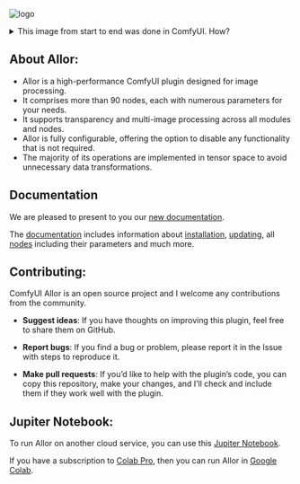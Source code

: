 ![logo](resources/logo.png)

<details>
  <summary>This image from start to end was done in ComfyUI. How?</summary>

1. Install plugin.
2. Load fonts [Overlock SC](https://fonts.google.com/specimen/Overlock+SC) and [Merienda](https://fonts.google.com/specimen/Merienda).
3. Put `OverlockSC-Regular.ttf` and `Merienda-Regular.ttf` in to `fonts` folder.
4. Load [RealESRNet_x4plus.pth](https://github.com/xinntao/Real-ESRGAN/releases/download/v0.1.1/RealESRNet_x4plus.pth) and put in to `models/upscale` folder.
5. Load [AOM3A1B_orangemixs.safetensors](https://huggingface.co/WarriorMama777/OrangeMixs/resolve/main/Models/AbyssOrangeMix3/AOM3A1B_orangemixs.safetensors) and put in to `models/chekpoints` folder.
6. Load [orangemix.vae.pt](https://huggingface.co/WarriorMama777/OrangeMixs/resolve/main/VAEs/orangemix.vae.pt) and put in to `models/vae` folder.
7. Drag-and-drop this [image](resources/logo.png) to ComfyUI or load [JSON](resources/logo.json).
8. Press the `Queue Promt` button.

</details>

## About Allor:
* Allor is a high-performance ComfyUI plugin designed for image processing.
* It comprises more than 90 nodes, each with numerous parameters for your needs.
* It supports transparency and multi-image processing across all modules and nodes.
* Allor is fully configurable, offering the option to disable any functionality that is not required.
* The majority of its operations are implemented in tensor space to avoid unnecessary data transformations.

## Documentation

We are pleased to present to you our [new documentation](https://nourepide.github.io/ComfyUI-Allor-Doc/).

The [documentation](https://nourepide.github.io/ComfyUI-Allor-Doc/) includes information about [installation](https://nourepide.github.io/ComfyUI-Allor-Doc/installation-allor.html), [updating](https://nourepide.github.io/ComfyUI-Allor-Doc/updating.html), all [nodes](https://nourepide.github.io/ComfyUI-Allor-Doc/modules.html) including their parameters and much more.

## Contributing:
ComfyUI Allor is an open source project and I welcome any contributions from the community.

* **Suggest ideas**: If you have thoughts on improving this plugin, feel free to share them on GitHub.

* **Report bugs**: If you find a bug or problem, please report it in the Issue with steps to reproduce it.

* **Make pull requests**: If you’d like to help with the plugin’s code, you can copy this repository, make your changes, and I’ll check and include them if they work well with the plugin.

## Jupiter Notebook:

To run Allor on another cloud service, you can use this [Jupiter Notebook](notebooks/ComfyUI_Allor.ipynb).

If you have a subscription to [Colab Pro](https://colab.research.google.com/signup), then you can run Allor in [Google Colab](https://colab.research.google.com/drive/1qOALtMEG_f6DN0o9mxUih6x_7PTPYM8X?usp=sharing).
